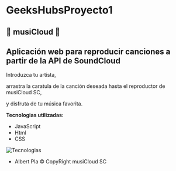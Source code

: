# GeeksHubsProyecto1
## &#127925;  musiCloud &#127925; 
## Aplicación web para reproducir canciones a partir de la API de SoundCloud


>

Introduzca tu artista,

arrastra la caratula de la canción deseada hasta el reproductor de musiCloud SC,

y disfruta de tu música favorita.



**Tecnologias utilizadas:**

- JavaScript
- Html
- CSS

<img src="https://www.google.com/url?sa=i&source=images&cd=&cad=rja&uact=8&ved=2ahUKEwiloffF65LlAhVMQhoKHWR5C6MQjRx6BAgBEAQ&url=%2Furl%3Fsa%3Di%26source%3Dimages%26cd%3D%26ved%3D%26url%3Dhttps%253A%252F%252Fwww.cursosgis.com%252Fcomo-integramos-los-lenguajes-html-css-y-javascript%252F%26psig%3DAOvVaw1V2-k55mB7Nz3VMoYQ34_8%26ust%3D1570836338162081&psig=AOvVaw1V2-k55mB7Nz3VMoYQ34_8&ust=1570836338162081" title="tecnologias" alt="Tecnologias">

  - Albert Pla © CopyRight musiCloud SC
